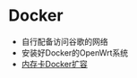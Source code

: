 # Docker

* 自行配备访问谷歌的网络
* 安装好Docker的OpenWrt系统
* [内存卡Docker扩容](https://www.youtube.com/watch?v=R01Hvc4ugrk)